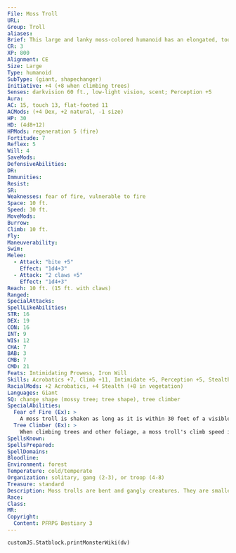 ```yaml
---
File: Moss Troll
URL: 
Group: Troll
aliases: 
Brief: This large and lanky moss-colored humanoid has an elongated, toothy snout and appears to be covered in bits of foliage.
CR: 3
XP: 800
Alignment: CE
Size: Large
Type: humanoid
SubType: (giant, shapechanger)
Initiative: +4 (+8 when climbing trees)
Senses: darkvision 60 ft., low-light vision, scent; Perception +5
Aura: 
AC: 15, touch 13, flat-footed 11
ACMods: (+4 Dex, +2 natural, -1 size)
HP: 30
HD: (4d8+12)
HPMods: regeneration 5 (fire)
Fortitude: 7
Reflex: 5
Will: 4
SaveMods: 
DefensiveAbilities: 
DR: 
Immunities: 
Resist: 
SR: 
Weaknesses: fear of fire, vulnerable to fire
Space: 10 ft.
Speed: 30 ft.
MoveMods: 
Burrow: 
Climb: 10 ft.
Fly: 
Maneuverability: 
Swim: 
Melee: 
  - Attack: "bite +5"
    Effect: "1d4+3"
  - Attack: "2 claws +5"
    Effect: "1d4+3"
Reach: 10 ft. (15 ft. with claws)
Ranged: 
SpecialAttacks: 
SpellLikeAbilities: 
STR: 16
DEX: 19
CON: 16
INT: 9
WIS: 12
CHA: 7
BAB: 3
CMB: 7
CMD: 21
Feats: Intimidating Prowess, Iron Will
Skills: Acrobatics +7, Climb +11, Intimidate +5, Perception +5, Stealth +5 (+9 in vegetation)
RacialMods: +2 Acrobatics, +4 Stealth (+8 in vegetation)
Languages: Giant
SQ: change shape (mossy tree; tree shape), tree climber
SpecialAbilities:
  Fear of Fire (Ex): >
    A moss troll is shaken as long as it is within 30 feet of a visible fire or an open flame of at least torch size.
  Tree Climber (Ex): >
    When climbing trees and other foliage, a moss troll's climb speed increases to 30 feet. If a moss troll falls while climbing in trees, it ignores the first 30 feet it falls for the purposes of calculating total damage from the fall. While climbing in trees, a moss troll gains a +4 racial bonus on initiative checks.
SpellsKnown: 
SpellsPrepared: 
SpellDomains: 
Bloodline: 
Environment: forest
Temperature: cold/temperate
Organization: solitary, gang (2-3), or troop (4-8)
Treasure: standard
Description: Moss trolls are bent and gangly creatures. They are smaller and thinner than normal trolls, yet their arms are unusually long and spindly for the creatures' size. Their flesh supports the growth of moss and mold as surely as tree bark.  Although their appetites are notoriously powerful, moss trolls are sly killers rather than simple brutes. They travel in the trees, singing, climbing, and jumping with unnerving ease. When a moss troll spots prey, it reaches or leaps down from above, heedless of dropping great distances in its eagerness to sate its ravenous appetite.  Moss trolls are fearless except in the face of fire, which does not stop a hungry moss troll from attacking, but can often cause a wounded one to retreat. However, those who fight moss trolls may be unpleasantly surprised to learn that acid has no special effect on a moss troll's regeneration.  Moss trolls not only hunt from the trees, but also live, breed, and hide their treasure among the branches. Their weirdly long arms allow them to attack foes on the ground without ever needing to set foot on the earth themselves. Young moss trolls are adept at climbing and acrobatics, as much as they are at eating and killing. Like other trolls, adult moss trolls often drive juveniles away after training them to hunt and fight. Gangs and troops of moss trolls exist only where food is plentiful. While moss trolls can digest almost any organic material, they prefer fresh meat-particularly when said meat is served still alive and squirming after a particularly invigorating session of stalking and torture.  A moss troll is 9 feet tall and weighs 550 pounds.
Race: 
Class: 
MR: 
Copyright:
  Content: PFRPG Bestiary 3
---
```

```dataviewjs
customJS.Statblock.printMonsterWiki(dv)
```

